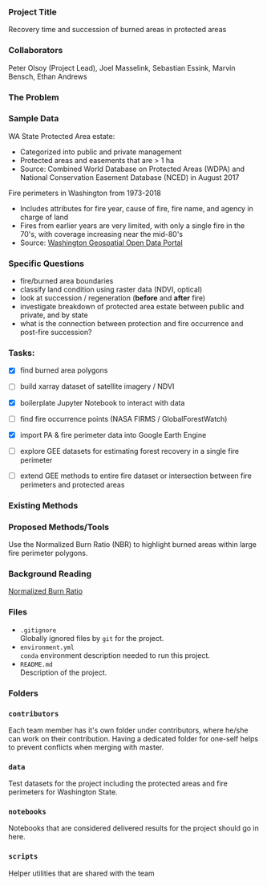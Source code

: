### Project Title
 Recovery time and succession of burned areas in protected areas

### Collaborators
Peter Olsoy (Project Lead), Joel Masselink, Sebastian Essink, Marvin Bensch, Ethan Andrews

### The Problem


### Sample Data
WA State Protected Area estate:
- Categorized into public and private management
- Protected areas and easements that are > 1 ha
- Source: Combined World Database on Protected Areas (WDPA) and National Conservation Easement Database (NCED) in August 2017

Fire perimeters in Washington from 1973-2018
- Includes attributes for fire year, cause of fire, fire name, and agency in charge of land
- Fires from earlier years are very limited, with only a single fire in the 70's, with coverage increasing near the mid-80's
- Source: [Washington Geospatial Open Data Portal](https://geo.wa.gov/datasets/6f31b076628d4f8ca5a964cbefd2cccc_0)


### Specific Questions
- fire/burned area boundaries
- classify land condition using raster data (NDVI, optical)
- look at succession / regeneration (**before** and **after** fire)
- investigate breakdown of protected area estate between public and private, and by state
- what is the connection between protection and fire occurrence and post-fire succession?


### Tasks:

- [x] find burned area polygons
- [ ] build xarray dataset of satellite imagery / NDVI
- [x] boilerplate Jupyter Notebook to interact with data
- [ ] find fire occurrence points (NASA FIRMS / GlobalForestWatch)
- [x] import PA & fire perimeter data into Google Earth Engine
- [ ] explore GEE datasets for estimating forest recovery in a single fire perimeter
- [ ] extend GEE methods to entire fire dataset or intersection between fire perimeters and protected areas


### Existing Methods



### Proposed Methods/Tools
Use the Normalized Burn Ratio (NBR) to highlight burned areas within large fire perimeter polygons.

### Background Reading
[Normalized Burn Ratio](https://wiki.landscapetoolbox.org/doku.php/remote_sensing_methods:normalized_burn_ratio)

### Files

* `.gitignore`
<br> Globally ignored files by `git` for the project.
* `environment.yml`
<br> `conda` environment description needed to run this project.
* `README.md`
<br> Description of the project.

### Folders

### `contributors`
Each team member has it's own folder under contributors, where he/she can
work on their contribution. Having a dedicated folder for one-self helps to
prevent conflicts when merging with master.

### `data`
Test datasets for the project including the protected areas and fire perimeters for Washington State.

### `notebooks`
Notebooks that are considered delivered results for the project should go in
here.

### `scripts`
Helper utilities that are shared with the team
